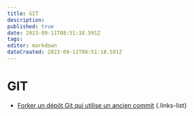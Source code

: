 ```yaml
---
title: GIT
description: 
published: true
date: 2023-09-11T08:51:18.591Z
tags: 
editor: markdown
dateCreated: 2023-09-11T08:51:18.591Z
---
```


# GIT
- [Forker un dépôt Git qui utilise un ancien commit](/GIT/Fork-Ancien-Commit)
{.links-list}